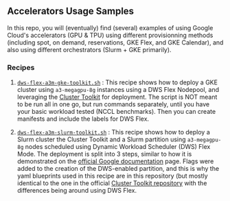 ## Accelerators Usage Samples 
In this repo, you will (eventually) find (several) examples of using Google Cloud's accelerators (GPU & TPU) using different provisionning methods (including spot, on demand, reservations, GKE Flex, and GKE Calendar), and also using different orchestrators (Slurm + GKE primarily).

### Recipes
1. [`dws-flex-a3m-gke-toolkit.sh`](./dws-flex-a3m-gke-toolkit.sh) : This recipe shows how to deploy a GKE cluster using `a3-megagpu-8g` instances using a DWS Flex Nodepool, and leveraging the [Cluster Toolkit](https://github.com/GoogleCloudPlatform/cluster-toolkit/tree/main) for deployment. The script is NOT meant to be run all in one go, but run commands separately, until you have your basic workload tested (NCCL benchmarks). Then you can create manifests and include the labels for DWS Flex.

2. [`dws-flex-a3m-slurm-toolkit.sh`](./dws-flex-a3m-slurm-toolkit.sh) : This recipe shows how to deploy a Slurm cluster the Cluster Toolkit and a Slurm partition using `a3-megagpu-8g` nodes scheduled using Dynamic Workload Scheduler (DWS) Flex Mode. The deployment is split into 3 steps, similar to how it is demonstrated on the [official Google documentation](https://cloud.google.com/cluster-toolkit/docs/deploy/deploy-a3-mega-cluster) page. Flags were added to the creation of the DWS-enabled partition, and this is why the yaml blueprints used in this recipe are in this repository (but mostly identical to the one in the official [Cluster Toolkit repository](https://github.com/GoogleCloudPlatform/cluster-toolkit/tree/main) with the differences being around using DWS Flex.